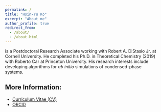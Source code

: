 ```yaml
---
permalink: /
title: "Hsin-Yu Ko"
excerpt: "About me"
author_profile: true
redirect_from: 
  - /about/
  - /about.html
---
```

is a Postdoctoral Research Associate working with Robert A. DiStasio Jr. at Cornell University.
He completed his Ph.D. in Theoretical Chemistry (2019) with Roberto Car at Princeton University.
His research interests include developing algorithms for _ab initio_ simulations of condensed-phase systems.


## More Information:
- <u><a href="https://github.com/hsinyu-ko/hsinyu-ko.github.io/blob/85406e543485addad5fe56b21ab8f170a5e8633d/_pages/hsinyu_CV_current_public.pdf">Curriculum Vitae (CV)</a></u>
- <u><a href="https://orcid.org/0000-0003-1619-6514">ORCID</a></u>
